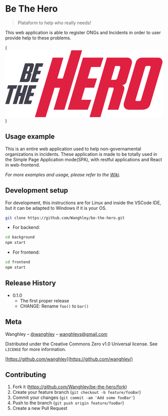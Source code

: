 # Be The Hero
> Plataform to help who really needs!

This web application is able to register ONGs and Incidents in order to user provide help to these problems.

(![](frontend/src/assets/logo.svg))


## Usage example

This is an entire web application used to help non-governamental organizations in incidents. These application is made to be totally used in the Simple Page Application mode(SPA), with restful applications and React in web-frontend.

_For more examples and usage, please refer to the [Wiki][wiki]._

## Development setup

For development, this instructions are for Linux and inside the VSCode IDE, but it can be adapted to Windows if it is your OS.

```sh
git clone https://github.com/Wanghley/be-the-hero.git
```
- For backend:
```sh
cd background
npm start
```

- For frontend:
```sh
cd frontend
npm start
```

## Release History

* 0.1.0
    * The first proper release
    * CHANGE: Rename `foo()` to `bar()`

## Meta

Wanghley – [@wanghley](https://instagram.com/wanghley) – wanghleys@gmail.com

Distributed under the Creative Commons Zero v1.0 Universal license. See ``LICENSE`` for more information.

[https://github.com/wanghley](https://github.com/wanghley/)

## Contributing

1. Fork it (<https://github.com/Wanghley/be-the-hero/fork>)
2. Create your feature branch (`git checkout -b feature/fooBar`)
3. Commit your changes (`git commit -am 'Add some fooBar'`)
4. Push to the branch (`git push origin feature/fooBar`)
5. Create a new Pull Request

<!-- Markdown link & img dfn's -->
[wiki]: https://github.com/wanghley/be-the-hero/wiki
